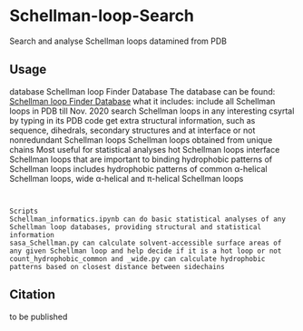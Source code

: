 # Schellman-loop-Search
Search and analyse Schellman loops datamined from PDB

## Usage

database
Schellman loop Finder Database
  The database can be found:
    [Schellman loop Finder Database](https://www.dropbox.com/s/8donclg9uwzjl0k/Schellman%20loop%20Finder%20Database.csv?dl=0)
  what it includes:
    include all Schellman loops in PDB till Nov. 2020
    search Schellman loops in any interesting csyrtal by typing in its PDB code
    get extra structural information, such as sequence, dihedrals, secondary structures and at interface or not
nonredundant Schellman loops
  Schellman loops obtained from unique chains
  Most useful for statistical analyses
hot Schellman loops
  interface Schellman loops that are important to binding
hydrophobic patterns of Schellman loops
  includes hydrophobic patterns of common α-helical Schellman loops, wide α-helical and π-helical Schellman loops
```


Scripts
Schellman_informatics.ipynb can do basic statistical analyses of any Schellman loop databases, providing structural and statistical information
sasa_Schellman.py can calculate solvent-accessible surface areas of any given Schellman loop and help decide if it is a hot loop or not
count_hydrophobic_common and _wide.py can calculate hydrophobic patterns based on closest distance between sidechains
```

## Citation

to be published
